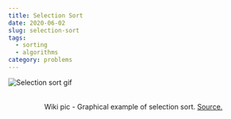 ```yaml
---
title: Selection Sort
date: 2020-06-02
slug: selection-sort
tags:
  - sorting
  - algorithms
category: problems
---
```


<img style='display: block; margin: 0 auto; margin-bottom: 2rem;' src='https://upload.wikimedia.org/wikipedia/commons/9/94/Selection-Sort-Animation.gif' alt='Selection sort gif'/>

<span style="display:block; text-align: center;">Wiki pic - Graphical example of selection sort. [Source.](https://en.wikipedia.org/wiki/Selection_sort)</span>

<!-- embed:selection_sort.js -->
